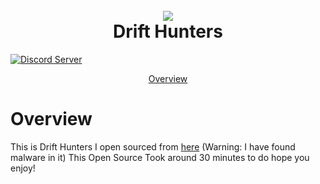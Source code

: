 
<h1 align="center">
  <br>
<img src="https://github.com/Tylerpizza11/Drift-Hunters/blob/main/github/Drift%20Hunters.png?raw=true"></a>
  <br>
  Drift Hunters
  <br>
</h1>
<a href="https://discord.gg/m6RacNBys7">
    <img src="https://discordapp.com/api/guilds/952398424576253992/widget.png?style=shield" alt="Discord Server">
  </a>
  
<p align="center">
  <a href="#overview">Overview</a>
</p>


# Overview  
  This is Drift Hunters I open sourced from [here](https://chrome.google.com/webstore/detail/drift-hunters/iecnohknckkefejnkpokbnmnhcbngoik) 
  (Warning: I have found malware in it) This Open Source Took around 30 minutes to do hope you enjoy!



